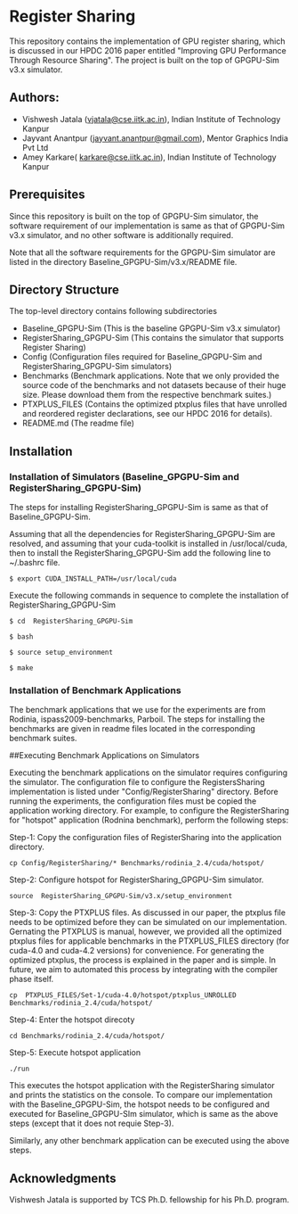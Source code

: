 # Register Sharing

This repository contains the implementation of GPU register sharing,  which is discussed in our HPDC 2016 paper entitled "Improving GPU Performance Through Resource Sharing". The project is built on the top of GPGPU-Sim v3.x simulator. 

## Authors:

* Vishwesh Jatala ([vjatala@cse.iitk.ac.in](mailto:vjatala@cse.iitk.ac.in)), Indian Institute of Technology Kanpur
* Jayvant Anantpur ([jayvant.anantpur@gmail.com](mailto:jayvant.anantpur@gmail.com)), Mentor Graphics India Pvt Ltd
* Amey Karkare( [karkare@cse.iitk.ac.in](mailto:karkare@cse.iitk.ac.in)), Indian Institute of Technology Kanpur

## Prerequisites

Since this repository is built on the top of GPGPU-Sim simulator, the software requirement of our implementation is same as that of GPGPU-Sim v3.x simulator, and no other software is additionally required.

Note that all the software requirements for the GPGPU-Sim simulator are listed in the directory Baseline\_GPGPU-Sim/v3.x/README file.


## Directory Structure

The top-level directory contains following subdirectories

* Baseline\_GPGPU-Sim  (This is the baseline GPGPU-Sim v3.x simulator) 
* RegisterSharing\_GPGPU-Sim (This contains the simulator that supports Register Sharing)
*  Config (Configuration files required for Baseline\_GPGPU-Sim  and RegisterSharing\_GPGPU-Sim simulators)
* Benchmarks (Benchmark applications. Note that we only provided the source code of the benchmarks and not datasets because  of their huge size.  Please download them from the respective benchmark suites.)
* PTXPLUS_FILES (Contains the optimized ptxplus files that have unrolled and reordered register declarations, see our HPDC 2016 for details).
* README.md (The readme file)

## Installation

### Installation of Simulators (Baseline\_GPGPU-Sim and RegisterSharing\_GPGPU-Sim)
The steps for installing RegisterSharing_GPGPU-Sim is same as that of Baseline\_GPGPU-Sim.

Assuming that all the dependencies for RegisterSharing\_GPGPU-Sim are resolved, and assuming that your cuda-toolkit is installed in /usr/local/cuda, then to install the RegisterSharing\_GPGPU-Sim add the following line to ~/.bashrc file. 

```
$ export CUDA_INSTALL_PATH=/usr/local/cuda
```

Execute the following commands in sequence to complete the installation of RegisterSharing\_GPGPU-Sim

```
$ cd  RegisterSharing_GPGPU-Sim
```

```
$ bash 
```

```
$ source setup_environment
```

```
$ make
```

### Installation of Benchmark Applications

The benchmark applications that we use for the experiments are from Rodinia, ispass2009-benchmarks, Parboil. The steps for installing the benchmarks are given in readme files located in the corresponding benchmark suites.  


##Executing Benchmark Applications on Simulators

Executing the benchmark applications on the simulator requires configuring the simulator. The configuration file to configure the RegistersSharing implementation is listed under "Config/RegisterSharing" directory. Before running the experiments, the configuration files must be copied the application working directory. For example, to configure the RegisterSharing for "hotspot" application (Rodnina benchmark), perform the following steps:

Step-1:  Copy the configuration files of RegisterSharing into the application directory.

```
cp Config/RegisterSharing/* Benchmarks/rodinia_2.4/cuda/hotspot/
```

Step-2: Configure hotspot for RegisterSharing_GPGPU-Sim simulator.

```
source  RegisterSharing_GPGPU-Sim/v3.x/setup_environment
```

Step-3: Copy the PTXPLUS files.  As discussed in our paper, the ptxplus file needs to be optimized before they can be simulated on our implementation. Gernating the PTXPLUS is manual, however, we provided all the optimized ptxplus files for applicable benchmarks in the PTXPLUS_FILES directory (for cuda-4.0 and cuda-4.2 versions) for convenience.  For generating the optimized ptxplus, the process is explained in the paper and is simple.  In future, we aim to automated this process by integrating with the compiler phase itself.

```
cp  PTXPLUS_FILES/Set-1/cuda-4.0/hotspot/ptxplus_UNROLLED Benchmarks/rodinia_2.4/cuda/hotspot/
```

Step-4: Enter the hotspot direcoty

```
cd Benchmarks/rodinia_2.4/cuda/hotspot/
```

Step-5: Execute hotspot application

```
./run
```

This executes the hotspot application with the RegisterSharing simulator and prints the statistics on the console. To compare our implementation with the Baseline\_GPGPU-Sim, the hotspot needs to be configured  and executed for Baseline\_GPGPU-SIm simulator, which is same as the above steps (except that it does not requie Step-3).

Similarly, any other benchmark application can be executed using the above steps.

## Acknowledgments
Vishwesh Jatala is supported by TCS Ph.D. fellowship for his Ph.D. program.

